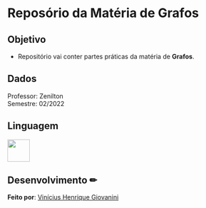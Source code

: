 # Reposório da Matéria de Grafos

## Objetivo

- Repositório vai conter partes práticas da matéria de **Grafos**.  

## Dados
Professor: Zenilton  
Semestre: 02/2022  

## Linguagem

<img src="https://cdn.jsdelivr.net/gh/devicons/devicon/icons/csharp/csharp-original.svg" width="50px"/>  

## Desenvolvimento ✏

**Feito por**: [Vinícius Henrique Giovanini](https://github.com/viniciushgiovanini)